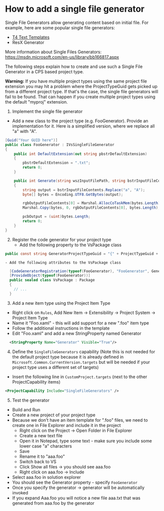 How to add a single file generator
==================================

Single File Generators allow generating content based on initial file. For example, here are some popular single file generators:
  - [T4 Text Templates](https://msdn.microsoft.com/en-us/library/bb166817.aspx)
  - ResX Generator
  
More information about Single Files Generators: https://msdn.microsoft.com/en-us/library/bb166817.aspx

The following steps explain how to create and use such a Single File Generator in a CPS based project type.

**Warning:** If you have multiple project types using the same project file extension you may hit a problem where the ProjectTypeGuid gets picked up from a different project type. If that's the case, the single file generators will fail to be found. That can happen if you create multiple project types using the default "myproj" extension.

1. Implement the single file generator
  - Add a new class to the project type (e.g. FooGenerator). Provide an implementation for it. Here is a simplified version, where we replace all "a" with "A".

  ```csharp
  [Guid("Your GUID here")]
  public class FooGenerator : IVsSingleFileGenerator
  {
      public int DefaultExtension(out string pbstrDefaultExtension)
      {
          pbstrDefaultExtension = ".txt";
          return 0;
      }

      public int Generate(string wszInputFilePath, string bstrInputFileContents, string wszDefaultNamespace, IntPtr[] rgbOutputFileContents, out uint pcbOutput, IVsGeneratorProgress pGenerateProgress)
      {
          string output = bstrInputFileContents.Replace("a", "A");
          byte[] bytes = Encoding.UTF8.GetBytes(output);

          rgbOutputFileContents[0] = Marshal.AllocCoTaskMem(bytes.Length);
          Marshal.Copy(bytes, 0, rgbOutputFileContents[0], bytes.Length);

          pcbOutput = (uint)bytes.Length;
          return 0;
      }
  }
  ```
2. Register the code generator for your project type
    - Add the following property to the VsPackage class
  ```csharp
  public const string GeneratorProjectTypeGuid = "{" + ProjectTypeGuid + "}";
  ```
    - Add the following attributes to the VsPackage class
  ```csharp
    [CodeGeneratorRegistration(typeof(FooGenerator), "FooGenerator", GeneratorProjectTypeGuid, GeneratesDesignTimeSource = true)]
    [ProvideObject(typeof(FooGenerator))]
    public sealed class VsPackage : Package
    {
      // ...
    }
  ```
3. Add a new item type using the Project Item Type
  - Right click on `Rules`, Add New Item -> Extensibility -> Project System -> Project Item Type
  - Name it "Foo.xaml" - this will add support for a new ".foo" item type
  - Follow the additional instructions in the template
  - Edit "Foo.xaml" and add a new StringProperty named Generator
  ```Xml
    <StringProperty Name="Generator" Visible="True"/>
  ```
4. Define the `SingleFileGenerators` capability (Note this is not needed for the default project type because it is already defined in `Microsoft.Common.CurrentVersion.targets` but will be needed if your project type uses a different set of targets)
  - Insert the following line in `CustomProject.targets` (next to the other ProjectCapability items)
  ```Xml
  <ProjectCapability Include="SingleFileGenerators" />
  ```
5. Test the generator
  - Build and Run
  - Create a new project of your project type
  - Because we don't have an item template for ".foo" files, we need to create one in File Explorer and include it in the project
    - Right click on the Project -> Open Folder in File Explorer
    - Create a new text file
    - Open it in Notepad, type some text - make sure you include some lower case "a" characters
    - Save
    - Rename it to "aaa.foo"
    - Switch back to VS
    - Click Show all files -> you should see aaa.foo
    - Right click on aaa.foo -> Include
  - Select aaa.foo in solution explorer
  - You should see the Generator property - specify `FooGenerator`
  - Once you specify the generator -> generator will be automatically invoked
  - If you expand Aaa.foo you will notice a new file aaa.txt that was generated from aaa.foo by the generator
  
    
    
